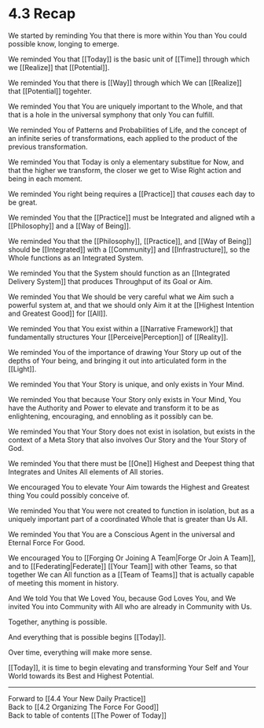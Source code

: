 # 4.3 Recap
We started by reminding You that there is more within You than You could possible know, longing to emerge. 

We reminded You that [[Today]] is the basic unit of [[Time]] through which we [[Realize]] that [[Potential]]. 

We reminded You that there is [[Way]] through which We can [[Realize]] that [[Potential]] togehter. 

We reminded You that You are uniquely important to the Whole, and that that is a hole in the universal symphony that only You can fulfill. 

We reminded You of Patterns and Probabilities of Life, and the concept of an infinite series of transformations, each applied to the product of the previous transformation. 

We reminded You that Today is only a elementary substitue for Now, and that the higher we transform, the closer we get to Wise Right action and being in each moment.  

We reminded You right being requires a [[Practice]] that _causes_ each day to be great. 

We reminded You that the [[Practice]] must be Integrated and aligned wtih a [[Philosophy]] and a [[Way of Being]]. 

We reminded You that the [[Philosophy]], [[Practice]], and [[Way of Being]] should be [[Integrated]] with a [[Community]] and [[Infrastructure]], so the Whole functions as an Integrated System. 

We reminded You that the System should function as an [[Integrated Delivery System]] that produces Throughput of its Goal or Aim. 

We reminded You that We should be very careful what we Aim such a powerful system at, and that we should only Aim it at the [[Highest Intention and Greatest Good]] for [[All]]. 

We reminded You that You exist within a [[Narrative Framework]] that fundamentally structures Your [[Perceive|Perception]] of [[Reality]]. 

We reminded You of the importance of drawing Your Story up out of the depths of Your being, and bringing it out into articulated form in the [[Light]]. 

We reminded You that Your Story is unique, and only exists in Your Mind. 

We reminded You that because Your Story only exists in Your Mind, You have the Authority and Power to elevate and transform it to be as enlightening, encouraging, and ennobling as it possibly can be. 

We reminded You that Your Story does not exist in isolation, but exists in the context of a Meta Story that also involves Our Story and the Your Story of God. 

We reminded You that there must be [[One]] Highest and Deepest thing that Integrates and Unites All elements of All stories. 

We encouraged You to elevate Your Aim towards the Highest and Greatest thing You could possibly conceive of. 

We reminded You that You were not created to function in isolation, but as a uniquely important part of a coordinated Whole that is greater than Us All. 

We reminded You that You are a Conscious Agent in the universal and Eternal Force For Good. 

We encouraged You to [[Forging Or Joining A Team|Forge Or Join A Team]], and to [[Federating|Federate]] [[Your Team]] with other Teams, so that together We can All function as a [[Team of Teams]] that is actually capable of meeting this moment in history. 

And We told You that We Loved You, because God Loves You, and We invited You into Community with All who are already in Community with Us. 

Together, anything is possible. 

And everything that is possible begins [[Today]]. 

Over time, everything will make more sense. 

[[Today]], it is time to begin elevating and transforming Your Self and Your World towards its Best and Highest Potential. 

___

Forward to [[4.4 Your New Daily Practice]]  
Back to [[4.2 Organizing The Force For Good]]  
Back to table of contents [[The Power of Today]]  